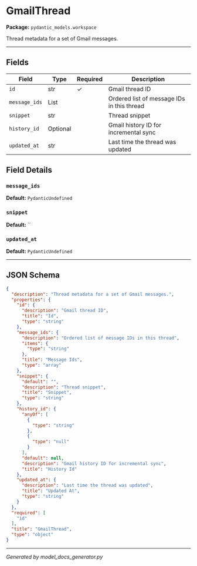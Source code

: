 # GmailThread

**Package:** `pydantic_models.workspace`

Thread metadata for a set of Gmail messages.

---

## Fields

| Field | Type | Required | Description |
|-------|------|----------|-------------|
| `id` | str | ✓ | Gmail thread ID |
| `message_ids` | List |  | Ordered list of message IDs in this thread |
| `snippet` | str |  | Thread snippet |
| `history_id` | Optional |  | Gmail history ID for incremental sync |
| `updated_at` | str |  | Last time the thread was updated |

## Field Details

### `message_ids`

**Default:** `PydanticUndefined`

### `snippet`

**Default:** ``

### `updated_at`

**Default:** `PydanticUndefined`

---

## JSON Schema

```json
{
  "description": "Thread metadata for a set of Gmail messages.",
  "properties": {
    "id": {
      "description": "Gmail thread ID",
      "title": "Id",
      "type": "string"
    },
    "message_ids": {
      "description": "Ordered list of message IDs in this thread",
      "items": {
        "type": "string"
      },
      "title": "Message Ids",
      "type": "array"
    },
    "snippet": {
      "default": "",
      "description": "Thread snippet",
      "title": "Snippet",
      "type": "string"
    },
    "history_id": {
      "anyOf": [
        {
          "type": "string"
        },
        {
          "type": "null"
        }
      ],
      "default": null,
      "description": "Gmail history ID for incremental sync",
      "title": "History Id"
    },
    "updated_at": {
      "description": "Last time the thread was updated",
      "title": "Updated At",
      "type": "string"
    }
  },
  "required": [
    "id"
  ],
  "title": "GmailThread",
  "type": "object"
}
```

---

*Generated by model_docs_generator.py*
